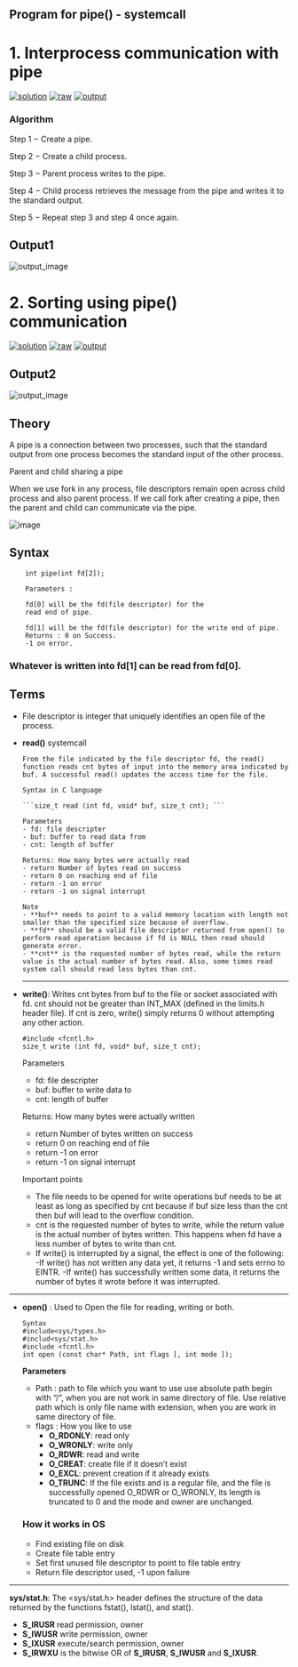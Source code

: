 
## Program for pipe() - systemcall

# 1. Interprocess communication with pipe

[![solution](https://img.shields.io/badge/View-Solution-blue.svg?logo=appveyor&longCache=true&style=for-the-badge)](https://github.com/KTU-CSE/Network-Programming-lab/blob/master/InterProcessCommunication/pipe/5.pipe_message.c)
[![raw](https://img.shields.io/badge/-raw-green.svg?logo=appveyor&longCache=true&style=for-the-badge)](https://github.com/KTU-CSE/Network-Programming-lab/raw/master/InterProcessCommunication/pipe/5.pipe_message.c)
[![output](https://img.shields.io/badge/-output-ff69b4.svg?logo=appveyor&longCache=true&style=for-the-badge)](https://github.com/KTU-CSE/Network-Programming-lab/blob/master/InterProcessCommunication/pipe/README.md#output1)

### Algorithm

Step 1 − Create a pipe.

Step 2 − Create a child process.

Step 3 − Parent process writes to the pipe.

Step 4 − Child process retrieves the message from the pipe and writes it to the standard output.

Step 5 − Repeat step 3 and step 4 once again.

## Output1

![output_image](/.github/out_img/p_05_out.png)

# 2. Sorting using pipe() communication

[![solution](https://img.shields.io/badge/View-Solution-blue.svg?logo=appveyor&longCache=true&style=for-the-badge)](https://github.com/KTU-CSE/Network-Programming-lab/blob/master/InterProcessCommunication/pipe/6.pipe_sort.c)
[![raw](https://img.shields.io/badge/-raw-green.svg?logo=appveyor&longCache=true&style=for-the-badge)](https://github.com/KTU-CSE/Network-Programming-lab/raw/master/InterProcessCommunication/pipe/6.pipe_sort.c)
[![output](https://img.shields.io/badge/-output-ff69b4.svg?logo=appveyor&longCache=true&style=for-the-badge)](https://github.com/KTU-CSE/Network-Programming-lab/blob/master/InterProcessCommunication/pipe/README.md#output2)

## Output2

![output_image](/.github/out_img/p_06_out.png)

## Theory

A pipe is a connection between two processes, such that the standard output from one process becomes the standard input of the other process.

Parent and child sharing a pipe

When we use fork in any process, file descriptors remain open across child process and also parent process. If we call fork after creating a pipe, then the parent and child can communicate via the pipe.

![image](/.github/out_img/sharing-pipe.jpg)

## Syntax

```
    int pipe(int fd[2]);

    Parameters :

    fd[0] will be the fd(file descriptor) for the
    read end of pipe.

    fd[1] will be the fd(file descriptor) for the write end of pipe.
    Returns : 0 on Success.
    -1 on error.
```

### Whatever is written into fd[1] can be read from fd[0].

## Terms

- File descriptor is integer that uniquely identifies an open file of the process.

- **read()** systemcall

      From the file indicated by the file descriptor fd, the read() function reads cnt bytes of input into the memory area indicated by buf. A successful read() updates the access time for the file.

      Syntax in C language

      ```size_t read (int fd, void* buf, size_t cnt); ```

      Parameters
      - fd: file descripter
      - buf: buffer to read data from
      - cnt: length of buffer

      Returns: How many bytes were actually read
      - return Number of bytes read on success
      - return 0 on reaching end of file
      - return -1 on error
      - return -1 on signal interrupt

      Note
      - **buf** needs to point to a valid memory location with length not smaller than the specified size because of overflow.
      - **fd** should be a valid file descriptor returned from open() to perform read operation because if fd is NULL then read should generate error.
      - **cnt** is the requested number of bytes read, while the return value is the actual number of bytes read. Also, some times read system call should read less bytes than cnt.

  <hr />

- **write()**: Writes cnt bytes from buf to the file or socket associated with fd. cnt should not be greater than INT_MAX (defined in the limits.h header file). If cnt is zero, write() simply returns 0 without attempting any other action.

  ```
  #include <fcntl.h>
  size_t write (int fd, void* buf, size_t cnt);
  ```

  Parameters

  - fd: file descripter
  - buf: buffer to write data to
  - cnt: length of buffer

  Returns: How many bytes were actually written

  - return Number of bytes written on success
  - return 0 on reaching end of file
  - return -1 on error
  - return -1 on signal interrupt

  Important points

  - The file needs to be opened for write operations
    buf needs to be at least as long as specified by cnt because if buf size less than the cnt then buf will lead to the overflow condition.
  - cnt is the requested number of bytes to write, while the return value is the actual number of bytes written. This happens when fd have a less number of bytes to write than cnt.
  - If write() is interrupted by a signal, the effect is one of the following:
    -If write() has not written any data yet, it returns -1 and sets errno to EINTR.
    -If write() has successfully written some data, it returns the number of bytes it wrote before it was interrupted.

<hr />

- **open()** : Used to Open the file for reading, writing or both.
  ```
  Syntax
  #include<sys/types.h>
  #includ<sys/stat.h>
  #include <fcntl.h>
  int open (const char* Path, int flags [, int mode ]);
  ```
  **Parameters**


    - Path : path to file which you want to use
        use absolute path begin with “/”, when you are not work in same directory of file.
        Use relative path which is only file name with extension, when you are work in same directory of file.
    - flags : How you like to use
        - **O_RDONLY**: read only
        - **O_WRONLY**: write only
        - **O_RDWR**: read and write
        - **O_CREAT**: create file if it doesn’t exist
        - **O_EXCL**: prevent creation if it already exists
        - **O_TRUNC**: If the file exists and is a regular file, and the file is successfully opened O_RDWR or O_WRONLY, its length is truncated to 0 and the mode and owner are unchanged.

    ### How it works in OS
    - Find existing file on disk
    - Create file table entry
    - Set first unused file descriptor to point to file table entry
    - Return file descriptor used, -1 upon failure

<hr />

**sys/stat.h**: The <sys/stat.h> header defines the structure of the data returned by the functions fstat(), lstat(), and stat().

- **S_IRUSR**
  read permission, owner
- **S_IWUSR**
  write permission, owner
- **S_IXUSR**
  execute/search permission, owner
- **S_IRWXU** is the bitwise OR of **S_IRUSR**, **S_IWUSR** and **S_IXUSR**.
